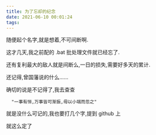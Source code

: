 ```yaml
---
title: 为了忘却的纪念
date: 2021-06-10 00:01:24
tags:
---
```


随便起个名字,就是想着,不可间断啊.

这才几天,我之前配的 .bat 批处理文件就已经忘了.

还有复利最大的敌人就是间断么,一日的损失,需要好多天的累计.

还记得,曾国藩说的什么......

确切的说是不记得了,我去查查

```china
  "一事有恒,万事皆可渐振,毋以小端而忽之"
```

就是没什么可记的,我也要打几个字,提到 github 上

就这么定了
